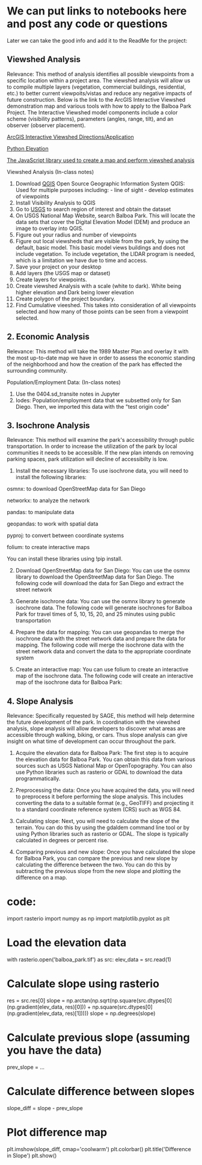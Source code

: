 # We can put links to notebooks here and post any code or questions 

Later we can take the good info and add it to the ReadMe for the project: 

## Viewshed Analysis 

Relevance: 
This method of analysis identifies all possible viewpoints from a specific location within a project area. The viewshed analysis will allow us to compile multiple layers (vegetation, commercial buildings, residential, etc.) to better current viewpoits/vistas and reduce any negative impacts of future construction. Below is the link to the ArcGIS Interactive Viewshed demonstration map and various tools with how to apply to the Balboa Park Project. The Interactive Viewshed model components include a color scheme (visibility patterns), parameters (angles, range, tilt), and an observer (observer placement). 

[ArcGIS Interactive Viewshed Directions/Application](https://doc.arcgis.com/en/arcgis-earth/use/interactive-analysis.htm#:~:text=Viewshed%20analysis%20indicates%20the%20visibility%20%28visible%20or%20obstructed%29,in%20the%20scene%20to%20specify%20the%20observer%20position.)

[Python Elevation](https://github.com/Esri/elevation-gp-python)

[The JavaScript library used to create a map and perform viewshed analysis](https://github.com/mmurillo4410/viewshed)

Viewshed Analysis (In-class notes)
1. Download [QGIS](https://www.qgis.org/en/site/) Open Source Geographic Information System 
    QGIS: Used for multiple purposes including: 
        - line of sight 
        - develop estimates of viewpoints 
2. Install Visibility Analysis to QGIS
3. Go to [USGS](https://www.usgs.gov/programs/national-geospatial-program/national-map) to search region of interest and obtain the dataset
4. On USGS National Map Website, search Balboa Park. This will locate the data sets that cover the Digital Elevation Model (DEM) and produce an image to overlay into QGIS. 
5. Figure out your radius and number of viewpoints 
6. Figure out local viewsheds that are visible from the park, by using the default, basic model. This basic model views buildings and does not include vegetation. To include vegetation, the LIDAR program is needed, which is a limitation we have due to time and access. 
7. Save your project on your desktop
8. Add layers (the USGS map or dataset) 
9. Create layers for viewpoints.
10. Create viewshed Analysis with a scale (white to dark). White being higher elevation and Dark being lower elevation
11. Create polygon of the project boundary.
12. Find Cumulative vieeshed. This takes into consideration of all viewpoints selected and how many of those points can be seen from a viewpoint selected. 

## 2. Economic Analysis 

Relevance: This method will take the 1989 Master Plan and overlay it with the most up-to-date map we have in order to assess the economic standing of the neighborhood and how the creation of the park has effected the surrounding community. 

Population/Employment Data: (In-class notes)
1. Use the 0404.sd_transite notes in Jupyter 
2. Iodes: Population/employment data that we subsetted only for San Diego. Then, we imported this data with the "test origin code"

## 3. Isochrone Analysis

Relevance: This method will examine the park's accessibility through public transportation. In order to increase the utilization of the park by local communities it needs to be accessible. If the new plan intends on removing parking spaces, park utilization will decline of accessibilty is low. 

1. Install the necessary libraries: To use isochrone data, you will need to install the following libraries:

osmnx: to download OpenStreetMap data for San Diego

networkx: to analyze the network

pandas: to manipulate data

geopandas: to work with spatial data

pyproj: to convert between coordinate systems

folium: to create interactive maps

You can install these libraries using !pip install.


2. Download OpenStreetMap data for San Diego: You can use the osmnx library to download the OpenStreetMap data for San Diego. The following code will download the data for San Diego and extract the street network

3. Generate isochrone data: You can use the osmnx library to generate isochrone data. The following code will generate isochrones for Balboa Park for travel times of 5, 10, 15, 20, and 25 minutes using public transportation

4. Prepare the data for mapping: You can use geopandas to merge the isochrone data with the street network data and prepare the data for mapping. The following code will merge the isochrone data with the street network data and convert the data to the appropriate coordinate system

5. Create an interactive map: You can use folium to create an interactive map of the isochrone data. The following code will create an interactive map of the isochrone data for Balboa Park:

## 4. Slope Analysis 

Relevance: Specifically requested by SAGE, this method will help determine the future development of the park. In coordination with the viewshed analysis, slope analysis will allow developers to discover what areas are accessible through walking, biking, or cars. Thus slope analysis can give insight on what time of development can occur throughout the park. 

1. Acquire the elevation data for Balboa Park: The first step is to acquire the elevation data for Balboa Park. You can obtain this data from various sources such as USGS National Map or OpenTopography. You can also use Python libraries such as rasterio or GDAL to download the data programmatically.

2. Preprocessing the data: Once you have acquired the data, you will need to preprocess it before performing the slope analysis. This includes converting the data to a suitable format (e.g., GeoTIFF) and projecting it to a standard coordinate reference system (CRS) such as WGS 84.

3. Calculating slope: Next, you will need to calculate the slope of the terrain. You can do this by using the gdaldem command line tool or by using Python libraries such as rasterio or GDAL. The slope is typically calculated in degrees or percent rise.

4. Comparing previous and new slope: Once you have calculated the slope for Balboa Park, you can compare the previous and new slope by calculating the difference between the two. You can do this by subtracting the previous slope from the new slope and plotting the difference on a map.

# code: 

import rasterio
import numpy as np
import matplotlib.pyplot as plt

# Load the elevation data
with rasterio.open('balboa_park.tif') as src:
    elev_data = src.read(1)

# Calculate slope using rasterio
res = src.res[0]
slope = np.arctan(np.sqrt(np.square(src.dtypes[0](np.gradient(elev_data, res)[0])) + np.square(src.dtypes[0](np.gradient(elev_data, res)[1]))))
slope = np.degrees(slope)

# Calculate previous slope (assuming you have the data)
prev_slope = ...

# Calculate difference between slopes
slope_diff = slope - prev_slope

# Plot difference map
plt.imshow(slope_diff, cmap='coolwarm')
plt.colorbar()
plt.title('Difference in Slope')
plt.show()
